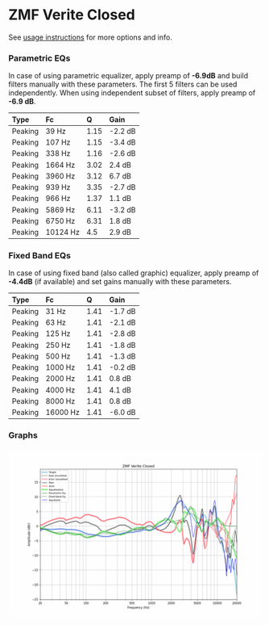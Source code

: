 # ZMF Verite Closed
See [usage instructions](https://github.com/jaakkopasanen/AutoEq#usage) for more options and info.

### Parametric EQs
In case of using parametric equalizer, apply preamp of **-6.9dB** and build filters manually
with these parameters. The first 5 filters can be used independently.
When using independent subset of filters, apply preamp of **-6.9 dB**.

| Type    | Fc       |    Q | Gain    |
|:--------|:---------|:-----|:--------|
| Peaking | 39 Hz    | 1.15 | -2.2 dB |
| Peaking | 107 Hz   | 1.15 | -3.4 dB |
| Peaking | 338 Hz   | 1.16 | -2.6 dB |
| Peaking | 1664 Hz  | 3.02 | 2.4 dB  |
| Peaking | 3960 Hz  | 3.12 | 6.7 dB  |
| Peaking | 939 Hz   | 3.35 | -2.7 dB |
| Peaking | 966 Hz   | 1.37 | 1.1 dB  |
| Peaking | 5869 Hz  | 6.11 | -3.2 dB |
| Peaking | 6750 Hz  | 6.31 | 1.8 dB  |
| Peaking | 10124 Hz | 4.5  | 2.9 dB  |

### Fixed Band EQs
In case of using fixed band (also called graphic) equalizer, apply preamp of **-4.4dB**
(if available) and set gains manually with these parameters.

| Type    | Fc       |    Q | Gain    |
|:--------|:---------|:-----|:--------|
| Peaking | 31 Hz    | 1.41 | -1.7 dB |
| Peaking | 63 Hz    | 1.41 | -2.1 dB |
| Peaking | 125 Hz   | 1.41 | -2.8 dB |
| Peaking | 250 Hz   | 1.41 | -1.8 dB |
| Peaking | 500 Hz   | 1.41 | -1.3 dB |
| Peaking | 1000 Hz  | 1.41 | -0.2 dB |
| Peaking | 2000 Hz  | 1.41 | 0.8 dB  |
| Peaking | 4000 Hz  | 1.41 | 4.1 dB  |
| Peaking | 8000 Hz  | 1.41 | 0.8 dB  |
| Peaking | 16000 Hz | 1.41 | -6.0 dB |

### Graphs
![](./ZMF%20Verite%20Closed.png)